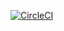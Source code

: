 [![CircleCI](https://circleci.com/gh/rzsouza/rankcomplete.svg?style=svg)](https://circleci.com/gh/rzsouza/rankcomplete)
